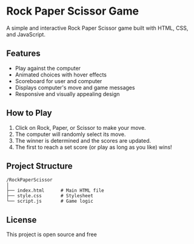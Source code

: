 # Rock Paper Scissor Game

A simple and interactive Rock Paper Scissor game built with HTML, CSS, and JavaScript.

## Features

- Play against the computer
- Animated choices with hover effects
- Scoreboard for user and computer
- Displays computer's move and game messages
- Responsive and visually appealing design

## How to Play

1. Click on Rock, Paper, or Scissor to make your move.
2. The computer will randomly select its move.
3. The winner is determined and the scores are updated.
4. The first to reach a set score (or play as long as you like) wins!

## Project Structure

```
/RockPaperScissor
│
├── index.html      # Main HTML file
├── style.css       # Stylesheet
└── script.js       # Game logic
```



## License

This project is open source and free
